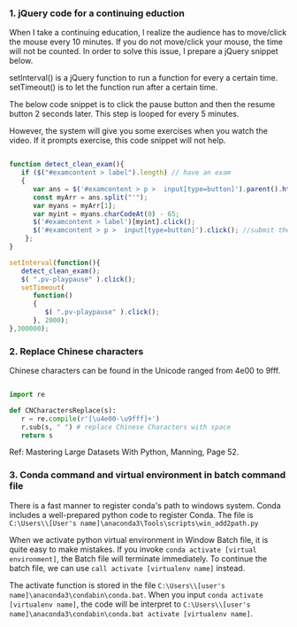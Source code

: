 ### 1. jQuery code for a continuing eduction

When I take a continuing education, I realize the audience has to move/click the mouse every 10 minutes. If you do not move/click your mouse, the time will not be counted. In order to solve this issue, I prepare a jQuery snippet below.

setInterval() is a jQuery function to run a function for every a certain time.
setTimeout() is to let the function run after a certain time. 

The below code snippet is to click the pause button and then the resume button 2 seconds later. This step is looped for every 5 minutes.

However, the system will give you some exercises when you watch the video. If it prompts exercise, this code snippet will not help.


```js

function detect_clean_exam(){
   if ($("#examcontent > label").length) // have an exam
   {     
      var ans = $('#examcontent > p >  input[type=button]').parent().html();
      const myArr = ans.split("'");
      var myans = myArr[1];
      var myint = myans.charCodeAt(0) - 65;
      $('#examcontent > label')[myint].click();
      $('#examcontent > p >  input[type=button]').click(); //submit the answer
    };
}

setInterval(function(){
   detect_clean_exam();
   $( ".pv-playpause" ).click();
   setTimeout(
      function() 
      {
         $( ".pv-playpause" ).click();
      }, 2000);
},300000);

```


### 2. Replace Chinese characters

Chinese characters can be found in the Unicode ranged from 4e00 to 9fff.

```py

import re

def CNCharactersReplace(s):
   r = re.compile(r'[\u4e00-\u9fff]+')
   r.sub(s, " ") # replace Chinese Characters with space
   return s

```

Ref: Mastering Large Datasets With Python, Manning, Page 52.


### 3. Conda command and virtual environment in batch command file

There is a fast manner to register conda's path to windows system. Conda includes a well-prepared python code to register Conda.
The file is `C:\Users\\[User's name]\anaconda3\Tools\scripts\win_add2path.py`

When we activate python virtual environment in Window Batch file, it is quite easy to make mistakes. If you invoke `conda activate [virtual environment]`, the Batch file will terminate immediately. To continue the batch file, we can use `call activate [virtualenv name]` instead.

The activate function is stored in the file `C:\Users\\[user's name]\anaconda3\condabin\conda.bat`. When you input `conda activate [virtualenv name]`, the code will be interpret to `C:\Users\\[user's name]\anaconda3\condabin\conda.bat activate [virtualenv name]`.


